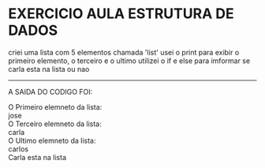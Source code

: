 # EXERCICIO AULA ESTRUTURA DE DADOS



criei uma lista com 5 elementos chamada 'list'
usei o print para exibir o primeiro elemento, o terceiro e o ultimo
utilizei o if e else para imformar se carla esta na lista ou nao

<hr/>

A SAIDA DO CODIGO FOI: <br/>

O Primeiro elemneto da lista: <br/>
jose <br/>
O Terceiro elemneto da lista: <br/>
carla <br/>
O Ultimo elemneto da lista: <br/>
carlos <br/>
Carla esta na lista <br/>
